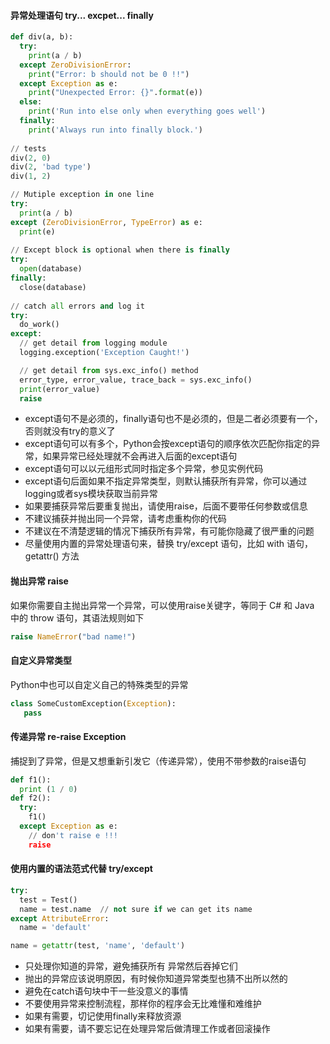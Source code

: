 #### 异常处理语句 try... excpet... finally
```python
def div(a, b):
  try:
    print(a / b)
  except ZeroDivisionError:
    print("Error: b should not be 0 !!")
  except Exception as e:
    print("Unexpected Error: {}".format(e))
  else:
    print('Run into else only when everything goes well')
  finally:
    print('Always run into finally block.')
  
// tests
div(2, 0)
div(2, 'bad type')
div(1, 2)
```

```python
// Mutiple exception in one line
try:
  print(a / b)
except (ZeroDivisionError, TypeError) as e:
  print(e)
   
// Except block is optional when there is finally
try:
  open(database)
finally:
  close(database)
   
// catch all errors and log it
try:
  do_work()
except:    
  // get detail from logging module
  logging.exception('Exception Caught!')

  // get detail from sys.exc_info() method
  error_type, error_value, trace_back = sys.exc_info()
  print(error_value)
  raise
```

- except语句不是必须的，finally语句也不是必须的，但是二者必须要有一个，否则就没有try的意义了
- except语句可以有多个，Python会按except语句的顺序依次匹配你指定的异常，如果异常已经处理就不会再进入后面的except语句
- except语句可以以元组形式同时指定多个异常，参见实例代码
- except语句后面如果不指定异常类型，则默认捕获所有异常，你可以通过logging或者sys模块获取当前异常
- 如果要捕获异常后要重复抛出，请使用raise，后面不要带任何参数或信息
- 不建议捕获并抛出同一个异常，请考虑重构你的代码
- 不建议在不清楚逻辑的情况下捕获所有异常，有可能你隐藏了很严重的问题
- 尽量使用内置的异常处理语句来，替换 try/except 语句，比如 with 语句，getattr() 方法

#### 抛出异常 raise
如果你需要自主抛出异常一个异常，可以使用raise关键字，等同于 C# 和 Java 中的 throw 语句，其语法规则如下
```python
raise NameError("bad name!")
```

#### 自定义异常类型
Python中也可以自定义自己的特殊类型的异常
```python
class SomeCustomException(Exception):
   pass
```

#### 传递异常 re-raise Exception
捕捉到了异常，但是又想重新引发它（传递异常），使用不带参数的raise语句

```python
def f1():
  print (1 / 0)
def f2():
  try:
    f1()
  except Exception as e:
    // don't raise e !!!
    raise
```

#### 使用内置的语法范式代替 try/except
```python
try:
  test = Test()
  name = test.name  // not sure if we can get its name
except AttributeError:
  name = 'default'
```

```python
name = getattr(test, 'name', 'default')
```

- 只处理你知道的异常，避免捕获所有 异常然后吞掉它们
- 抛出的异常应该说明原因，有时候你知道异常类型也猜不出所以然的
- 避免在catch语句块中干一些没意义的事情
- 不要使用异常来控制流程，那样你的程序会无比难懂和难维护
- 如果有需要，切记使用finally来释放资源
- 如果有需要，请不要忘记在处理异常后做清理工作或者回滚操作
